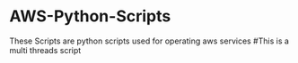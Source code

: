 # AWS-Python-Scripts
These Scripts are python scripts used for operating  aws services
#This is a multi threads script
